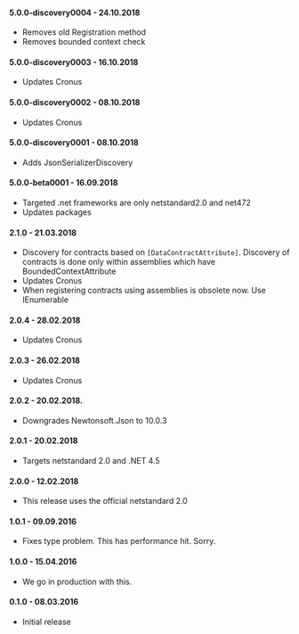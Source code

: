 #### 5.0.0-discovery0004 - 24.10.2018
* Removes old Registration method
* Removes bounded context check

#### 5.0.0-discovery0003 - 16.10.2018
* Updates Cronus

#### 5.0.0-discovery0002 - 08.10.2018
* Updates Cronus

#### 5.0.0-discovery0001 - 08.10.2018
* Adds JsonSerializerDiscovery

#### 5.0.0-beta0001 - 16.09.2018
* Targeted .net frameworks are only netstandard2.0 and net472
* Updates packages

#### 2.1.0 - 21.03.2018
* Discovery for contracts based on `[DataContractAttribute]`. Discovery of contracts is done only within assemblies which have BoundedContextAttribute
* Updates Cronus
* When registering contracts using assemblies is obsolete now. Use IEnumerable<Type>

#### 2.0.4 - 28.02.2018
* Updates Cronus

#### 2.0.3 - 26.02.2018
* Updates Cronus

#### 2.0.2 - 20.02.2018.
* Downgrades Newtonsoft.Json to 10.0.3

#### 2.0.1 - 20.02.2018
* Targets netstandard 2.0 and .NET 4.5

#### 2.0.0 - 12.02.2018
* This release uses the official netstandard 2.0

#### 1.0.1 - 09.09.2016
* Fixes type problem. This has performance hit. Sorry.

#### 1.0.0 - 15.04.2016
* We go in production with this.

#### 0.1.0 - 08.03.2016
* Initial release
